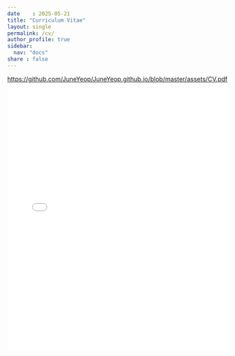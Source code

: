 ```yaml
---
date    : 2025-05-21
title: "Curriculum Vitae"
layout: single
permalink: /cv/
author_profile: true
sidebar:
  nav: "docs"
share : false
---
```


<https://github.com/JuneYeop/JuneYeop.github.io/blob/master/assets/CV.pdf>

<iframe src="/assets/CV.pdf" style="width:100%; height:600px;" frameborder="0"></iframe>
